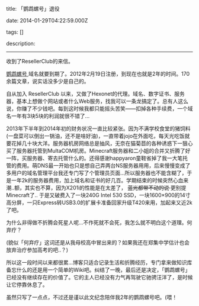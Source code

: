 title: 「鹦鹉螺号」退役

date: 2014-01-29T04:22:59.000Z

tags: []

description: 

---
收到了ResellerClub的来信。 

[ 鹦鹉螺号 ](http://www.seainsight.me) 域名就要到期了。2012年2月19日注册，到现在也就是2年的时间。170余篇文章，说实话没多少是自己的。 

自从加入 ResellerClub 以来，又做了Hexonet的代理。域名、数字证书、服务器，基本上想做个网站或者什么Web服务，找我可以一条龙搞定了。总有人这么说，你赚了不少钱吧。每到这时候我都只能摇头苦笑——扣掉各种手续费，一个域名一年有3块5块的利润就很不错了… 

2013年下半年到2014年初的财务状况一直比较紧张。因为不满学校食堂的猪饲料(一盘菜可以倒出一锅油，还不是啥好油)，一直带着jojo在外面吃，每天光吃饭就要花掉几十块大洋。服务器机房网络总是抽风，无奈在猫菊苣的各种诱惑下一狠心买了服务器托管到MultaCOM机房。Minecraft服务器和二小姐的合并又折腾了好一阵，买服务器、寄去托管什么的。还得感谢happyaron童鞋省掉了我一大笔托管的费用。萌DNS最一开始也只是想自己弄两台NS服务器用用，后来慢慢变成了多用户的域名管理平台我还专门写了个管理员页面…所以服务器也不能含糊了，于是一年2k的服务器费用，加上域名和证书的好几百。学期结束的时候突然心血来潮..额，其实也不算，因为X201i的性能是在太差了， <del> 蓝光都带不动的说 </del> 更别提Minecraft了.. 于是又破费入了一块240G Intel 530 SSD，一块1600×900的14寸高分屏，一只Express转USB3.0的扩展卡准备回家升级T420来用，加起来又近2k了吧。 

为什么非得做不折腾会死星人呢…不作死就不会死，我怎么就不明白这个道理。何弃疗？ 

(貌似「何弃疗」这词还是从我母校高中冒出来的？如果我还在郑集中学估计也会放弃治疗参加高考的吧..？) 

所以这一段时间以来都很累…博客只适合记录生活和折腾经历，专门拿来做知识库备忘什么的还是用一个简单的Wiki吧。纠结了一晚，最后还是决定，「鹦鹉螺号」已经没有继续存在的价值了。它的主人已经没有力气再驾驶它驰骋汪洋了，是时候让它停靠休息了。 

虽然只写了一点点，不过还是谨以此文纪念陪伴我2年的鹦鹉螺号吧。(喂！ 
